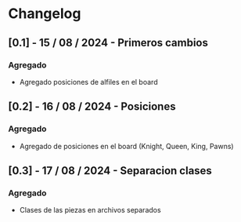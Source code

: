 # Changelog

## [0.1] - 15 / 08 / 2024 - Primeros cambios

### Agregado

- Agregado posiciones de alfiles en el board

## [0.2] - 16 / 08 / 2024 - Posiciones

### Agregado

- Agregado de posiciones en el board (Knight, Queen, King, Pawns)

## [0.3] - 17 / 08 / 2024 - Separacion clases

### Agregado

- Clases de las piezas en archivos separados